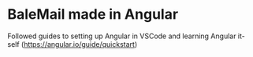# BaleMail made in Angular 
Followed guides to setting up Angular in VSCode and learning Angular it-self
(https://angular.io/guide/quickstart)

